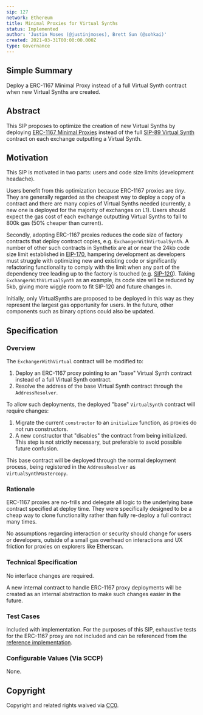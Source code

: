 ```yaml
---
sip: 127
network: Ethereum
title: Minimal Proxies for Virtual Synths
status: Implemented
author: 'Justin Moses (@justinjmoses), Brett Sun (@sohkai)'
created: 2021-03-31T00:00:00.000Z
type: Governance
---
```


## Simple Summary

Deploy a ERC-1167 Minimal Proxy instead of a full Virtual Synth contract when new Virtual Synths are created.

## Abstract

This SIP proposes to optimize the creation of new Virtual Synths by deploying [ERC-1167 Minimal Proxies](https://eips.ethereum.org/EIPS/eip-1167) instead of the full [SIP-89 Virtual Synth](https://sips.synthetix.io/sips/sip-89) contract on each exchange outputting a Virtual Synth.

## Motivation

This SIP is motivated in two parts: users and code size limits (development headache).

Users benefit from this optimization because ERC-1167 proxies are *tiny*. They are generally regarded as the cheapest way to deploy a copy of a contract and there are many copies of Virtual Synths needed (currently, a new one is deployed for the majority of exchanges on L1). Users should expect the gas cost of each exchange outputting Virtual Synths to fall to 800k gas (50% cheaper than current).

Secondly, adopting ERC-1167 proxies reduces the code size of factory contracts that deploy contract copies, e.g. `ExchangerWithVirtualSynth`. A number of other such contracts in Synthetix are at or near the 24kb code size limit established in [EIP-170](https://eips.ethereum.org/EIPS/eip-170), hampering development as developers must struggle with optimizing new and existing code or significantly refactoring functionality to comply with the limit when any part of the dependency tree leading up to the factory is touched (e.g. [SIP-120](https://sips.synthetix.io/sips/sip-120)). Taking `ExchangerWithVirtualSynth` as an example, its code size will be reduced by 5kb, giving more wiggle room to fit SIP-120 and future changes in.

Initially, only VirtualSynths are proposed to be deployed in this way as they represent the largest gas opportunity for users. In the future, other components such as binary options could also be updated.

## Specification

### Overview

The `ExchangerWithVirtual` contract will be modified to:

1. Deploy an ERC-1167 proxy pointing to an "base" Virtual Synth contract instead of a full Virtual Synth contract.
2. Resolve the address of the base Virtual Synth contract through the `AddressResolver`.

To allow such deployments, the deployed "base" `VirtualSynth` contract will require changes:

1. Migrate the current `constructor` to an `initialize` function, as proxies do not run constructors.
1. A new constructor that "disables" the contract from being initialized. This step is not strictly necessary, but preferable to avoid possible future confusion.

This base contract will be deployed through the normal deployment process, being registered in the `AddressResolver` as `VirtualSynthMastercopy`.

### Rationale

ERC-1167 proxies are no-frills and delegate all logic to the underlying base contract specified at deploy time. They were specifically designed to be a cheap way to clone functionality rather than fully re-deploy a full contract many times.

No assumptions regarding interaction or security should change for users or developers, outside of a small gas overhead on interactions and UX friction for proxies on explorers like Etherscan.

### Technical Specification

No interface changes are required.

A new internal contract to handle ERC-1167 proxy deployments will be created as an internal abstraction to make such changes easier in the future.

### Test Cases

Included with implementation. For the purposes of this SIP, exhaustive tests for the ERC-1167 proxy are not included and can be referenced from the [reference implementation](https://github.com/optionality/clone-factory).

### Configurable Values (Via SCCP)

None.

## Copyright

Copyright and related rights waived via [CC0](https://creativecommons.org/publicdomain/zero/1.0/).